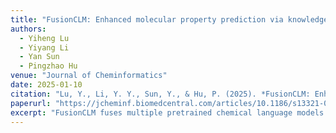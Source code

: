 ```yaml
---
title: "FusionCLM: Enhanced molecular property prediction via knowledge fusion of chemical language models"
authors:
  - Yiheng Lu
  - Yiyang Li
  - Yan Sun
  - Pingzhao Hu
venue: "Journal of Cheminformatics"
date: 2025-01-10
citation: "Lu, Y., Li, Y. Y., Sun, Y., & Hu, P. (2025). *FusionCLM: Enhanced molecular property prediction via knowledge fusion of chemical language models*. Journal of Cheminformatics, 17(1), 1–12."
paperurl: "https://jcheminf.biomedcentral.com/articles/10.1186/s13321-025-00XXX"
excerpt: "FusionCLM fuses multiple pretrained chemical language models to enhance molecular property prediction."
---
```

